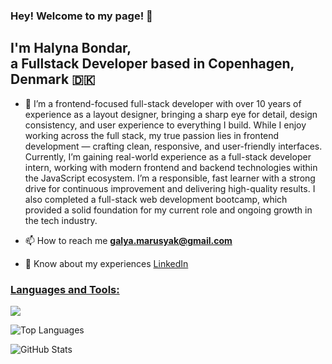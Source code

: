 ### Hey! Welcome to my page! 👋

## I'm Halyna Bondar, </br> a Fullstack Developer based in Copenhagen, Denmark 🇩🇰

- 📝 I’m a frontend-focused full-stack developer with over 10 years of experience as a layout designer, bringing a sharp eye for detail, design consistency, and user experience to everything I build. While I enjoy working across the full stack, my true passion lies in frontend development — crafting clean, responsive, and user-friendly interfaces. Currently, I’m gaining real-world experience as a full-stack developer intern, working with modern frontend and backend technologies within the JavaScript ecosystem. I’m a responsible, fast learner with a strong drive for continuous improvement and delivering high-quality results. I also completed a full-stack web development bootcamp, which provided a solid foundation for my current role and ongoing growth in the tech industry.

- 📫 How to reach me **galya.marusyak@gmail.com**

- 📄 Know about my experiences [LinkedIn](https://www.linkedin.com/in/halyna-bondar-a5854b261/)

<p align="left">
  <span>
    <h3 style="text-decoration: underline;"><isn>Languages and Tools:</isn></h3>
    <img src="https://skillicons.dev/icons?i=html,css,javascript,tailwind,bootstrap,git,react,redux,nextjs,expressjs,nodejs,mysql,docker,figma,knex&perline=7" />
  </span>
</p>

![Top Languages](https://github-readme-stats.vercel.app/api/top-langs/?username=halynabondar&layout=compact&theme=tokyonight)

![GitHub Stats](https://github-readme-stats.vercel.app/api?username=halynabondar&show_icons=true&theme=tokyonight)
